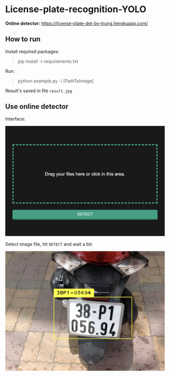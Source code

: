 # License-plate-recognition-YOLO

**Online detector:** https://license-plate-det-by-trung.herokuapp.com/

## How to run

Install required packages:
> pip install -r requirements.txt

Run:
> python example.py -i [PathToImage]

Result's saved in file `result.jpg`

## Use online detector

Interface:

![alt text](1.png)

Select image file, hit `DETECT` and wait a bit:

![alt text](2.png)